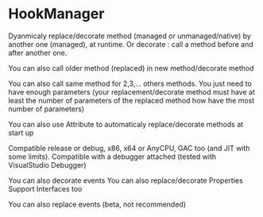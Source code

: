 # HookManager
Dyanmicaly replace/decorate method (managed or unmanaged/native) by another one (managed), at runtime. Or decorate : call a method before and after another one.

You can also call older method (replaced) in new method/decorate method

You can also call same method for 2,3,... others methods. You just need to have enough parameters (your replacement/decorate method must have at least the number of parameters of the replaced method how have the most number of parameters)

You can also use Attribute to automaticaly replace/decorate methods at start up

Compatible release or debug, x86, x64 or AnyCPU, GAC too (and JIT with some limits).
Compatible with a debugger attached (tested with VisualStudio Debugger)

You can also decorate events
You can also replace/decorate Properties
Support Interfaces too

You can also replace events (beta, not recommended)
